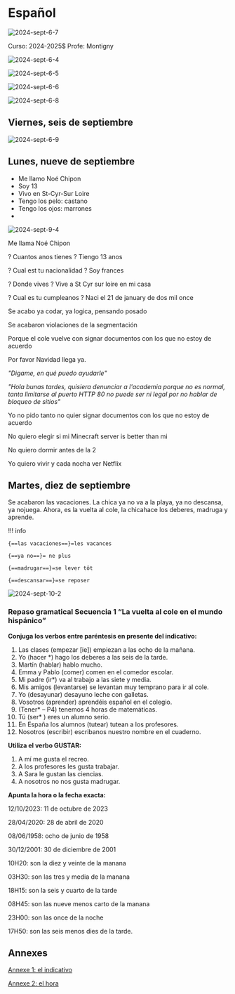 # Español

![2024-sept-6-7](../assets/scans/2024-sept-6-7.png)

Curso: 2024-2025$
Profe: Montigny

![2024-sept-6-4](../assets/scans/2024-sept-6-4.png)

![2024-sept-6-5](../assets/scans/2024-sept-6-5.png)

![2024-sept-6-6](../assets/scans/2024-sept-6-6.png)



![2024-sept-6-8](../assets/scans/2024-sept-6-8.png)

## Viernes, seis de septiembre

![2024-sept-6-9](../assets/scans/2024-sept-6-9.png)

## Lunes, nueve de septiembre

* Me llamo Noé Chipon
* Soy 13
* Vivo en St-Cyr-Sur Loire
* Tengo los pelo: castano
* Tengo los ojos: marrones
* 

![2024-sept-9-4](../assets/scans/2024-sept-9-4.png)

Me llama Noé Chipon

? Cuantos anos tienes ? Tiengo 13 anos

? Cual est tu nacionalidad ? Soy frances

? Donde vives ? Vive a St Cyr sur loire en mi casa

? Cual es tu cumpleanos ? Naci el 21 de january de dos mil once

Se acabo ya codar, ya logica, pensando posado

Se acabaron violaciones de la segmentación

Porque el cole vuelve con  signar documentos con los que no estoy de acuerdo

Por favor Navidad llega ya.

*"Digame, en qué puedo ayudarle"*

*"Hola bunas tardes, quisiera denunciar a l'academia porque no es normal, tanta limitarse al puerto HTTP 80 no puede ser ni legal por no hablar de bloqueo de sitios"*

Yo no pido tanto no quier signar documentos con los que no estoy de acuerdo

No quiero elegir si mi Minecraft server is better than mi 

No quiero dormir antes de la 2 

Yo quiero vivir y cada nocha ver Netflix

## Martes, diez de septiembre

Se acabaron las vacaciones. La chica ya no va a la playa, ya no descansa, ya nojuega. Ahora, es la vuelta al cole, la chicahace los deberes, madruga y aprende.

!!! info

	{==las vacaciones==}=les vacances

	{==ya no==}= ne plus

	{==madrugar==}=se lever tôt

	{==descansar==}=se reposer

![2024-sept-10-2](../assets/scans/2024-sept-10-2.png)

### Repaso gramatical Secuencia 1 “La vuelta al cole en el mundo hispánico”
**Conjuga los verbos entre paréntesis en presente del indicativo:**

1. Las clases (empezar [ie]) empiezan a las ocho de la mañana.
2. Yo (hacer *) hago los deberes a las seis de la tarde.
3. Martín (hablar) hablo mucho.
4. Emma y Pablo (comer) comen en el comedor escolar.
5. Mi padre (ir*) va al trabajo a las siete y media.
6. Mis amigos (levantarse) se levantan muy temprano para ir al cole.
7. Yo (desayunar) desayuno leche con galletas.
8. Vosotros (aprender) aprendéis español en el colegio.
9.  (Tener* – P4) tenemos 4 horas de matemáticas.
10. Tú (ser* ) eres un alumno serio.
11. En España los alumnos (tutear) tutean a los profesores.
12. Nosotros (escribir) escribanos nuestro nombre en el cuaderno.

**Utiliza el verbo GUSTAR:**

1. A mí me gusta el recreo.
2. A los profesores les gusta trabajar.
3. A Sara le gustan las ciencias.
4. A nosotros no nos gusta madrugar.

**Apunta la hora o la fecha exacta:**

12/10/2023: 11 de octubre de 2023

28/04/2020: 28 de abril de 2020

08/06/1958: ocho de junio de 1958

30/12/2001: 30 de diciembre de 2001

10H20: son la diez y veinte de la manana

03H30: son las tres y media de la manana

18H15: son la seis y cuarto de la tarde

08H45: son las nueve menos carto de la manana

23H00: son las once de la noche

17H50: son las seis menos dies de la tarde.


## Annexes

[Annexe 1: el indicativo](../assets/noscans/spanish/finducahier-1.pdf)

[Annexe 2: el hora](../assets/noscans/spanish/finducahier-2.pdf)